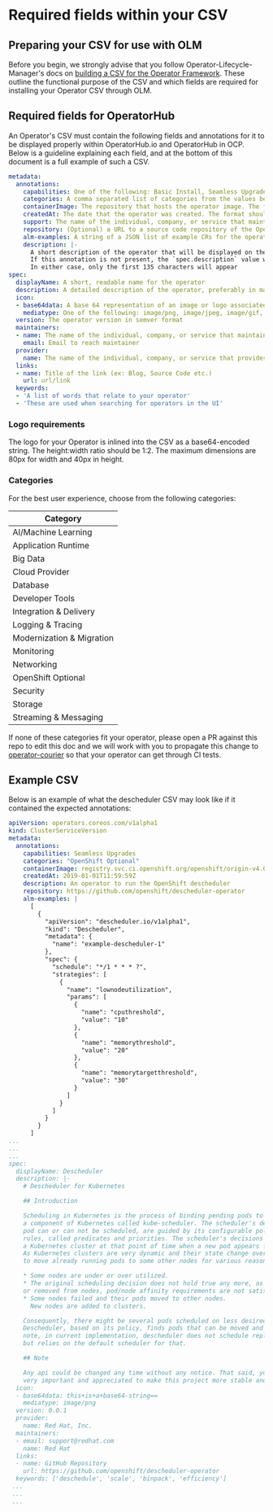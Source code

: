 # Required fields within your CSV

## Preparing your CSV for use with OLM

Before you begin, we strongly advise that you follow Operator-Lifecycle-Manager's docs on [building a CSV for the Operator Framework](https://github.com/operator-framework/operator-lifecycle-manager/blob/master/doc/design/building-your-csv.md). These outline the functional purpose of the CSV and which fields are required for installing your Operator CSV through OLM.

## Required fields for OperatorHub

An Operator's CSV must contain the following fields and annotations for it to be displayed properly within OperatorHub.io and OperatorHub in OCP. Below is a guideline explaining each field, and at the bottom of this document is a full example of such a CSV.

```yaml
metadata:
  annotations:
    capabilities: One of the following: Basic Install, Seamless Upgrades, Full Lifecycle, Deep Insights, Auto Pilot. For more information see https://www.operatorhub.io/images/capability-level-diagram.svg
    categories: A comma separated list of categories from the values below. If not set, this will be set to "Other" in the UI
    containerImage: The repository that hosts the operator image. The format should match ${REGISTRYHOST}/${USERNAME}/${NAME}:${TAG}
    createdAt: The date that the operator was created. The format should match yyyy-mm-ddThh:mm:ssZ
    support: The name of the individual, company, or service that maintains this operator
    repository: (Optional) a URL to a source code repository of the Operator, intended for community Operators to direct users where to file issues / bug
    alm-examples: A string of a JSON list of example CRs for the operator's CRDs
    description: |-
      A short description of the operator that will be displayed on the marketplace tile
      If this annotation is not present, the `spec.description` value will be shown instead
      In either case, only the first 135 characters will appear
spec:
  displayName: A short, readable name for the operator
  description: A detailed description of the operator, preferably in markdown format
  icon: 
  - base64data: A base 64 representation of an image or logo associated with your operator
    mediatype: One of the following: image/png, image/jpeg, image/gif, image/svg+xml
  version: The operator version in semver format
  maintainers:
  - name: The name of the individual, company, or service that maintains this operator
    email: Email to reach maintainer
  provider:
    name: The name of the individual, company, or service that provides this operator
  links:
  - name: Title of the link (ex: Blog, Source Code etc.)
    url: url/link
  keywords:
  - 'A list of words that relate to your operator'
  - 'These are used when searching for operators in the UI'
```

### Logo requirements

The logo for your Operator is inlined into the CSV as a base64-encoded string. The height:width ratio should be 1:2. The maximum dimensions are 80px for width and 40px in height.

### Categories

For the best user experience, choose from the following categories:

| Category  |
|-----------|
| AI/Machine Learning |
| Application Runtime |
| Big Data |
| Cloud Provider |
| Database |
| Developer Tools |
| Integration & Delivery |
| Logging & Tracing |
| Modernization & Migration |
| Monitoring |
| Networking |
| OpenShift Optional |
| Security |
| Storage |
| Streaming & Messaging |

If none of these categories fit your operator, please open a PR against this repo to edit this doc and we will work with you to propagate this change to [operator-courier](https://github.com/operator-framework/operator-courier) so that your operator can get through CI tests.

## Example CSV

Below is an example of what the descheduler CSV may look like if it contained the expected annotations:

```yaml
apiVersion: operators.coreos.com/v1alpha1
kind: ClusterServiceVersion
metadata:
  annotations:
    capabilities: Seamless Upgrades
    categories: "OpenShift Optional"
    containerImage: registry.svc.ci.openshift.org/openshift/origin-v4.0:descheduler-operator
    createdAt: 2019-01-01T11:59:59Z
    description: An operator to run the OpenShift descheduler
    repository: https://github.com/openshift/descheduler-operator
    alm-examples: |
      [
        {
          "apiVersion": "descheduler.io/v1alpha1",
          "kind": "Descheduler",
          "metadata": {
            "name": "example-descheduler-1"
          },
          "spec": {
            "schedule": "*/1 * * * ?",
            "strategies": [
              {
                "name": "lownodeutilization",
                "params": [
                  {
                    "name": "cputhreshold",
                    "value": "10"
                  },
                  {
                    "name": "memorythreshold",
                    "value": "20"
                  },
                  {
                    "name": "memorytargetthreshold",
                    "value": "30"
                  }
                ]
              }
            ]
          }
        }
      ]
...
...
...
spec:
  displayName: Descheduler
  description: |-
    # Descheduler for Kubernetes

    ## Introduction

    Scheduling in Kubernetes is the process of binding pending pods to nodes, and is performed by
    a component of Kubernetes called kube-scheduler. The scheduler's decisions, whether or where a
    pod can or can not be scheduled, are guided by its configurable policy which comprises of set of
    rules, called predicates and priorities. The scheduler's decisions are influenced by its view of
    a Kubernetes cluster at that point of time when a new pod appears first time for scheduling.
    As Kubernetes clusters are very dynamic and their state change over time, there may be desired
    to move already running pods to some other nodes for various reasons

    * Some nodes are under or over utilized.
    * The original scheduling decision does not hold true any more, as taints or labels are added to
    or removed from nodes, pod/node affinity requirements are not satisfied any more.
    * Some nodes failed and their pods moved to other nodes.
      New nodes are added to clusters.

    Consequently, there might be several pods scheduled on less desired nodes in a cluster.
    Descheduler, based on its policy, finds pods that can be moved and evicts them. Please
    note, in current implementation, descheduler does not schedule replacement of evicted pods
    but relies on the default scheduler for that.

    ## Note

    Any api could be changed any time without any notice. That said, your feedback is
    very important and appreciated to make this project more stable and useful.
  icon:
  - base64data: this+is+a+base64-string==
    mediatype: image/png
  version: 0.0.1
  provider:
    name: Red Hat, Inc.
  maintainers:
  - email: support@redhat.com
    name: Red Hat
  links:
  - name: GitHub Repository
    url: https://github.com/openshift/descheduler-operator
  keywords: ['deschedule', 'scale', 'binpack', 'efficiency']
 ...
 ...
 ...
```
